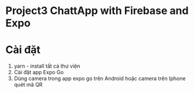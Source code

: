 # Project3 ChattApp with Firebase and Expo
# Cài đặt
1. yarn - install tất cả thư viện
2. Cài đặt app Expo Go
3. Dùng camera trong app expo go trên Android hoặc camera trên Iphone quét mã QR


